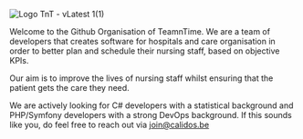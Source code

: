 ![Logo TnT - vLatest 1(1)](https://user-images.githubusercontent.com/1325321/191765392-37125c42-009e-4a16-bb7b-bd94a42e6fb3.png)

Welcome to the Github Organisation of TeamnTime. We are a team of developers that creates software for hospitals and care organisation in order to better plan and schedule their nursing staff, based on objective KPIs.

Our aim is to improve the lives of nursing staff whilst ensuring that the patient gets the care they need.

We are actively looking for C# developers with a statistical background and PHP/Symfony developers with a strong DevOps background. If this sounds like you, do feel free to reach out via [join@calidos.be](mailto:join@calidos.be)
